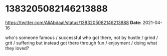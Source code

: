 # 1383205082146213888
https://twitter.com/AliAbdaal/status/1383205082146213888
**Date:** 2021-04-16

who's someone famous / successful who got there, not by hustle / grind / grit / suffering but instead got there through fun / enjoyment / doing what they loved?
